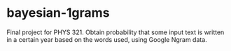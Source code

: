 # bayesian-1grams
Final project for PHYS 321. Obtain probability that some input text is written in a certain year based on the words used, using Google Ngram data.
